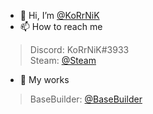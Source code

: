 - 👋 Hi, I’m [@KoRrNiK](https://github.com/KoRrNiK/)
- 📫 How to reach me
> Discord: KoRrNiK#3933 \
> Steam: [@Steam](https://steamcommunity.com/id/korrnik)
- 🌱 My works 
> BaseBuilder: [@BaseBuilder](https://github.com/KoRrNiK/BaseBuilder-TURBO)

